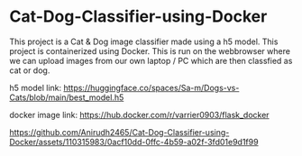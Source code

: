# Cat-Dog-Classifier-using-Docker

This project is a Cat & Dog image classifier made using a h5 model. This project is containerized using Docker. This is run on the webbrowser where we can upload images from our own laptop / PC which are then classfied as cat or dog.

h5 model link: https://huggingface.co/spaces/Sa-m/Dogs-vs-Cats/blob/main/best_model.h5

docker image link: https://hub.docker.com/r/varrier0903/flask_docker


https://github.com/Anirudh2465/Cat-Dog-Classifier-using-Docker/assets/110315983/0acf10dd-0ffc-4b59-a02f-3fd01e9d1f99

